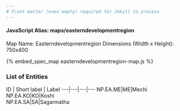 ```yaml
---
# Front matter (even empty) required for Jekyll to process
---
```


#### JavaScript Alias: maps/easterndevelopmentregion

Map Name: Easterndevelopmentregion
Dimensions (Width x Height): 750x400




{% embed_spec_map easterndevelopmentregion-map.js %}

### List of Entities

ID | Short label | Label
---|---|---|---
NP.EA.ME|ME|Mechi
NP.EA.KO|KO|Koshi	
NP.EA.SA|SA|Sagarmatha